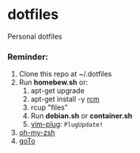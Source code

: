 # dotfiles
Personal dotfiles

### Reminder:
1. Clone this repo at ~/.dotfiles
2. Run **homebew.sh** or:
    1. apt-get upgrade
    2. apt-get install -y [rcm](https://github.com/thoughtbot/rcm)
    3. rcup "files"
    4. Run **debian.sh** or **container.sh**
    5. [vim-plug](https://github.com/junegunn/vim-plug): ```PlugUpdate!```
3. [oh-my-zsh](https://github.com/robbyrussell/oh-my-zsh)
4. [goTo](https://github.com/Moggi/goTo)
